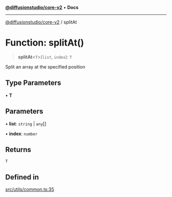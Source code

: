 [**@diffusionstudio/core-v2**](../README.md) • **Docs**

***

[@diffusionstudio/core-v2](../globals.md) / splitAt

# Function: splitAt()

> **splitAt**\<`T`\>(`list`, `index`): `T`

Split an array at the specified position

## Type Parameters

• **T**

## Parameters

• **list**: `string` \| `any`[]

• **index**: `number`

## Returns

`T`

## Defined in

[src/utils/common.ts:35](https://github.com/diffusionstudio/core-v2/blob/ce69ef92917fd6c7f2f6e872cf6c87954dee9b56/src/utils/common.ts#L35)
